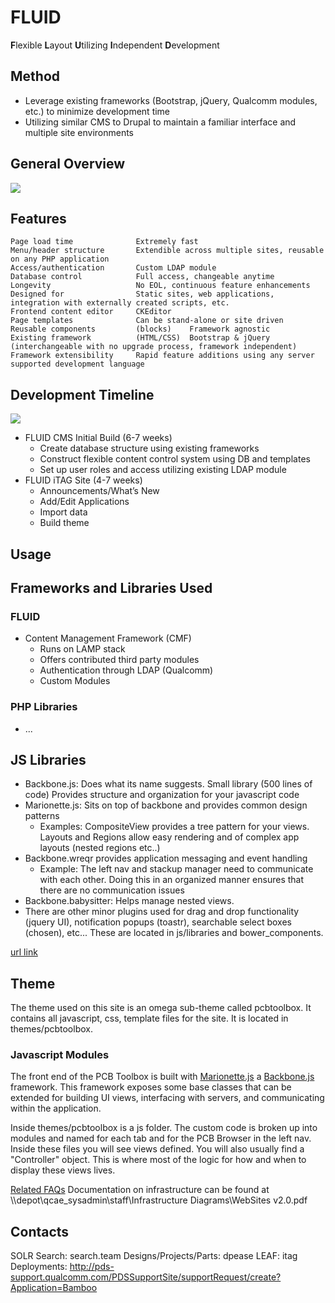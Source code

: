 FLUID
===================
**F**lexible **L**ayout **U**tilizing **I**ndependent **D**evelopment

## Method ##
- Leverage existing frameworks (Bootstrap, jQuery, Qualcomm modules, etc.) to minimize development time
- Utilizing similar CMS to Drupal to maintain a familiar interface and multiple site environments


## General Overview ##
![](http://qcaeweb.qualcomm.com/documents/sysadmin/FLUID/overview.png)


## Features ##
    Page load time				Extremely fast
    Menu/header structure		Extendible across multiple sites, reusable on any PHP application
    Access/authentication		Custom LDAP module 
    Database control			Full access, changeable anytime
    Longevity					No EOL, continuous feature enhancements
    Designed for				Static sites, web applications, integration with externally created scripts, etc.
    Frontend content editor		CKEditor
    Page templates				Can be stand-alone or site driven
    Reusable components 		(blocks)	Framework agnostic
    Existing framework 			(HTML/CSS)	Bootstrap & jQuery (interchangeable with no upgrade process, framework independent)
    Framework extensibility		Rapid feature additions using any server supported development language


## Development Timeline ##
![](http://qcaeweb.qualcomm.com/documents/sysadmin/FLUID/timeline.png)

- FLUID CMS Initial Build (6-7 weeks)
	- Create database structure using existing frameworks
	- Construct flexible content control system using DB and templates
	- Set up user roles and access utilizing existing LDAP module
- FLUID iTAG Site (4-7 weeks)
	- Announcements/What’s New
	- Add/Edit Applications
	- Import data
	- Build theme


## Usage ##


## Frameworks and Libraries Used


### FLUID
* Content Management Framework (CMF)
  - Runs on LAMP stack
  - Offers contributed third party modules
  - Authentication through LDAP (Qualcomm)
  - Custom Modules
### PHP Libraries
* ...

## JS Libraries
* Backbone.js: Does what its name suggests. Small library (500 lines of code) Provides structure and organization for your javascript code
* Marionette.js: Sits on top of backbone and provides common design patterns
  - Examples: CompositeView provides a tree pattern for your views. Layouts and Regions allow easy rendering and of complex app layouts (nested regions etc..)
* Backbone.wreqr provides application messaging and event handling
  - Example: The left nav and stackup manager need to communicate with each other. Doing this in an organized manner ensures that there are no communication issues
* Backbone.babysitter: Helps manage nested views.
* There are other minor plugins used for drag and drop functionality (jquery UI), notification popups (toastr), searchable select boxes (chosen), etc... These are located in js/libraries and bower_components.

[url link](http://fluid.qualcomm.com)


## Theme

The theme used on this site is an omega sub-theme called pcbtoolbox. It contains all javascript, css, template files for the site. It is located in themes/pcbtoolbox.

### Javascript Modules

The front end of the PCB Toolbox is built with [Marionette.js](http://marionettejs.com/) a [Backbone.js](http://backbonejs.org/) framework. This framework exposes some base classes that can be extended for building UI views, interfacing with servers, and communicating within the application.

Inside themes/pcbtoolbox is a js folder. The custom code is broken up into modules and named for each tab and for the PCB Browser in the left nav. Inside these files you will see views defined. You will also usually find a "Controller" object. This is where most of the logic for how and when to display these views lives.

[Related FAQs](http://qcaeweb.qualcomm.com/search/faq/pcb%20toolbox)
Documentation on infrastructure can be found at \\\\depot\\qcae_sysadmin\\staff\\Infrastructure Diagrams\\WebSites v2.0.pdf

## Contacts

SOLR Search: search.team
Designs/Projects/Parts: dpease
LEAF: itag
Deployments: http://pds-support.qualcomm.com/PDSSupportSite/supportRequest/create?Application=Bamboo
